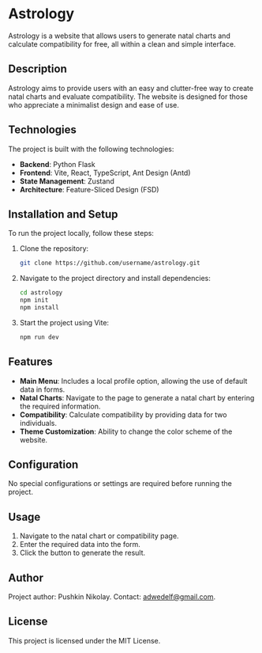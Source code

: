 # Astrology

Astrology is a website that allows users to generate natal charts and calculate compatibility for free, all within a clean and simple interface.

## Description

Astrology aims to provide users with an easy and clutter-free way to create natal charts and evaluate compatibility. The website is designed for those who appreciate a minimalist design and ease of use.

## Technologies

The project is built with the following technologies:

- **Backend**: Python Flask
- **Frontend**: Vite, React, TypeScript, Ant Design (Antd)
- **State Management**: Zustand
- **Architecture**: Feature-Sliced Design (FSD)

## Installation and Setup

To run the project locally, follow these steps:

1. Clone the repository:
    ```bash
    git clone https://github.com/username/astrology.git
    ```

2. Navigate to the project directory and install dependencies:
    ```bash
    cd astrology
    npm init
    npm install
    ```

3. Start the project using Vite:
    ```bash
    npm run dev
    ```

## Features

- **Main Menu**: Includes a local profile option, allowing the use of default data in forms.
- **Natal Charts**: Navigate to the page to generate a natal chart by entering the required information.
- **Compatibility**: Calculate compatibility by providing data for two individuals.
- **Theme Customization**: Ability to change the color scheme of the website.

## Configuration

No special configurations or settings are required before running the project.

## Usage

1. Navigate to the natal chart or compatibility page.
2. Enter the required data into the form.
3. Click the button to generate the result.

## Author

Project author: Pushkin Nikolay. Contact: adwedelf@gmail.com.

## License

This project is licensed under the MIT License.

